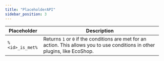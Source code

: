 ```yaml
---
title: "PlaceholderAPI"
sidebar_position: 3
---
```


| Placeholder  | Description |
|---|---|
| `%<id>_is_met%`  | Returns `1` or `0` if the conditions are met for an action. This allows you to use conditions in other plugins, like EcoShop. |